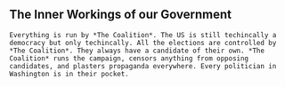 ## The Inner Workings of our Government

    Everything is run by *The Coalition*. The US is still techincally a democracy but only techincally. All the elections are controlled by *The Coalition*. They always have a candidate of their own. *The Coalition* runs the campaign, censors anything from opposing candidates, and plasters propaganda everywhere. Every politician in Washington is in their pocket.

